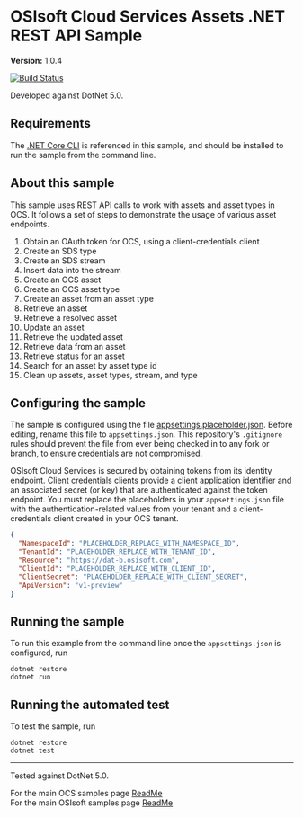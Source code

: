 # OSIsoft Cloud Services Assets .NET REST API Sample

**Version:** 1.0.4

[![Build Status](https://dev.azure.com/osieng/engineering/_apis/build/status/product-readiness/OCS/osisoft.sample-ocs-assets_rest_api-dotnet?repoName=osisoft%2Fsample-ocs-assets_rest_api-dotnet&branchName=main)](https://dev.azure.com/osieng/engineering/_build/latest?definitionId=3279&repoName=osisoft%2Fsample-ocs-assets_rest_api-dotnet&branchName=main)

Developed against DotNet 5.0.

## Requirements

The [.NET Core CLI](https://docs.microsoft.com/en-us/dotnet/core/tools/) is referenced in this sample, and should be installed to run the sample from the command line.

## About this sample

This sample uses REST API calls to work with assets and asset types in OCS. It follows a set of steps to demonstrate the usage of various asset endpoints.

1. Obtain an OAuth token for OCS, using a client-credentials client
1. Create an SDS type
1. Create an SDS stream
1. Insert data into the stream
1. Create an OCS asset
1. Create an OCS asset type
1. Create an asset from an asset type
1. Retrieve an asset
1. Retrieve a resolved asset
1. Update an asset
1. Retrieve the updated asset
1. Retrieve data from an asset
1. Retrieve status for an asset
1. Search for an asset by asset type id
1. Clean up assets, asset types, stream, and type

## Configuring the sample

The sample is configured using the file [appsettings.placeholder.json](AssetsRestApi/appsettings.placeholder.json). Before editing, rename this file to `appsettings.json`. This repository's `.gitignore` rules should prevent the file from ever being checked in to any fork or branch, to ensure credentials are not compromised.

OSIsoft Cloud Services is secured by obtaining tokens from its identity endpoint. Client credentials clients provide a client application identifier and an associated secret (or key) that are authenticated against the token endpoint. You must replace the placeholders in your `appsettings.json` file with the authentication-related values from your tenant and a client-credentials client created in your OCS tenant.

```json
{
  "NamespaceId": "PLACEHOLDER_REPLACE_WITH_NAMESPACE_ID",
  "TenantId": "PLACEHOLDER_REPLACE_WITH_TENANT_ID",
  "Resource": "https://dat-b.osisoft.com",
  "ClientId": "PLACEHOLDER_REPLACE_WITH_CLIENT_ID",
  "ClientSecret": "PLACEHOLDER_REPLACE_WITH_CLIENT_SECRET",
  "ApiVersion": "v1-preview"
}
```

## Running the sample

To run this example from the command line once the `appsettings.json` is configured, run

```shell
dotnet restore
dotnet run
```

## Running the automated test

To test the sample, run

```shell
dotnet restore
dotnet test
```

---

Tested against DotNet 5.0.

For the main OCS samples page [ReadMe](https://github.com/osisoft/OSI-Samples-OCS)  
For the main OSIsoft samples page [ReadMe](https://github.com/osisoft/OSI-Samples)
